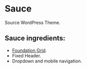 # Sauce
Source WordPress Theme.

## Sauce ingredients:
- [Foundation Grid](https://foundation.zurb.com/grid.html).
- Fixed Header.
- Dropdown and mobile navigation.
